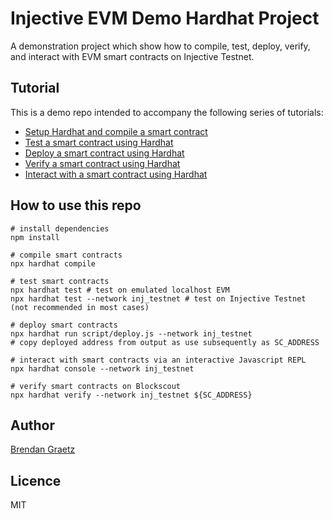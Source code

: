 # Injective EVM Demo Hardhat Project

A demonstration project which show how to compile, test, deploy, verify, and interact
with EVM smart contracts on Injective Testnet.

## Tutorial

This is a demo repo intended to accompany the following series of tutorials:

* [Setup Hardhat and compile a smart contract](https://docs.injective.network/developers-evm/smart-contracts/compile-hardhat)
* [Test a smart contract using Hardhat](https://docs.injective.network/developers-evm/smart-contracts/test-hardhat)
* [Deploy a smart contract using Hardhat](https://docs.injective.network/developers-evm/smart-contracts/deploy-hardhat)
* [Verify a smart contract using Hardhat](https://docs.injective.network/developers-evm/smart-contracts/verify-hardhat)
* [Interact with a smart contract using Hardhat](https://docs.injective.network/developers-evm/smart-contracts/interact-hardhat)

## How to use this repo

```shell
# install dependencies
npm install

# compile smart contracts
npx hardhat compile

# test smart contracts
npx hardhat test # test on emulated localhost EVM
npx hardhat test --network inj_testnet # test on Injective Testnet (not recommended in most cases)

# deploy smart contracts
npx hardhat run script/deploy.js --network inj_testnet
# copy deployed address from output as use subsequently as SC_ADDRESS

# interact with smart contracts via an interactive Javascript REPL
npx hardhat console --network inj_testnet

# verify smart contracts on Blockscout
npx hardhat verify --network inj_testnet ${SC_ADDRESS}

```

## Author

[Brendan Graetz](https://blog.bguiz.com/)

## Licence

MIT
